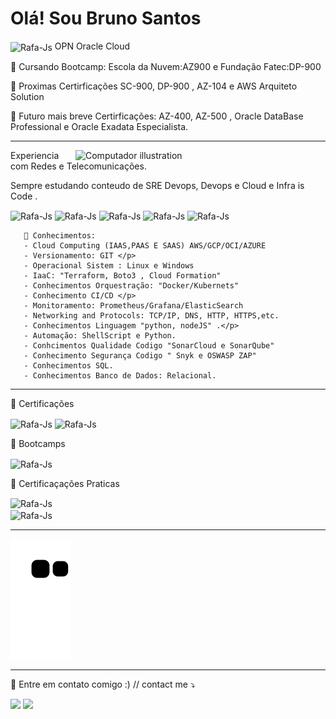 # Olá! Sou Bruno Santos 
<img align="center" alt="Rafa-Js" height="20" width="20" src="https://user-images.githubusercontent.com/91704169/189937763-f6e4f8ef-3a3e-4912-8f0c-1123d23c8a52.png" /> OPN Oracle Cloud <p/>

🔔 Cursando Bootcamp: Escola da Nuvem:AZ900 e Fundação Fatec:DP-900 </p>
🔔 Proximas Certirficações SC-900, DP-900 , AZ-104 e AWS Arquiteto Solution </p>
🦄 Futuro mais breve Certirficações: AZ-400, AZ-500 , Oracle DataBase Professional e Oracle Exadata Especialista.
___________________________________________________________________________________________________________________________________________________

<img src="https://raw.githubusercontent.com/MicaelliMedeiros/micaellimedeiros/master/image/computer-illustration.png" min-width="400px" max-width="400px" width="400px" align="right" alt="Computador illustration">

Experiencia com Redes e Telecomunicações. </p>
Sempre estudando conteudo de SRE Devops, Devops e Cloud e Infra is Code .<br>
</p>

<p align="left">
       
  <img align="center" alt="Rafa-Js" height="50" width="50" src="https://cdn.jsdelivr.net/gh/devicons/devicon/icons/docker/docker-original-wordmark.svg" />
  <img align="center" alt="Rafa-Js" height="45" width="60" src="https://cdn.jsdelivr.net/gh/devicons/devicon/icons/linux/linux-original.svg" />
  <img align="center" alt="Rafa-Js" height="50" width="50" src="https://cdn.jsdelivr.net/gh/devicons/devicon/icons/putty/putty-original.svg" />
  <img align="center" alt="Rafa-Js" height="45" width="60" src="https://cdn.jsdelivr.net/gh/devicons/devicon/icons/python/python-original-wordmark.svg" p/>
  <img align="center" alt="Rafa-Js" height="40" width="60" src="https://user-images.githubusercontent.com/91704169/185972144-6a5d0d3f-7a57-40a3-8a67-411f7fe7a5c1.png"
  p/> 
       
       💌 Conhecimentos:
       - Cloud Computing (IAAS,PAAS E SAAS) AWS/GCP/OCI/AZURE
       - Versionamento: GIT </p>
       - Operacional Sistem : Linux e Windows
       - IaaC: "Terraform, Boto3 , Cloud Formation"
       - Conhecimentos Orquestração: "Docker/Kubernets"
       - Conhecimento CI/CD </p>
       - Monitoramento: Prometheus/Grafana/ElasticSearch 
       - Networking and Protocols: TCP/IP, DNS, HTTP, HTTPS,etc.
       - Conhecimentos Linguagem "python, nodeJS" .</p>
       - Automação: ShellScript e Python.
       - Conhcimentos Qualidade Codigo "SonarCloud e SonarQube"
       - Conhecimento Segurança Codigo " Snyk e OSWASP ZAP"
       - Conhecimentos SQL.
       - Conhecimentos Banco de Dados: Relacional. 
         
___________________________________________________________________________________________________________________________________________________				  
🔔 Certificações </p> 
<img align="center" alt="Rafa-Js" height="90" width="100" src="https://user-images.githubusercontent.com/91704169/189911983-17815480-3ab8-4993-817c-bf43408dd099.png" />
<img align="center" alt="Rafa-Js" height="90" width="100" src="https://user-images.githubusercontent.com/91704169/189913223-0b0ae6cc-a959-47f9-b62d-77f1971df100.png" /> </p>

💼 Bootcamps </p> 
<img align="center" alt="Rafa-Js" height="80" width="120" src="https://user-images.githubusercontent.com/91704169/189907356-675f7d77-7a5b-4acc-9459-a427642fcba2.png" />

💌 Certificaçações Praticas </p> 
<img align="center" alt="Rafa-Js" height="90" width="100" src="https://user-images.githubusercontent.com/91704169/189913666-1a71eaad-3f0f-4b0c-a51a-99f0b8ceaf09.png" />  
<img align="center" alt="Rafa-Js" height="80" width="120" src="https://user-images.githubusercontent.com/91704169/189935290-afdb61b1-d80b-497f-8473-8e5ef2985bb6.png" />

___________________________________________________________________________________________________________________________________________________

  </div>
  
![Snake animation](https://github.com/rafaballerini/rafaballerini/blob/output/github-contribution-grid-snake.svg)

___________________________________________________________________________________________________________________________________________________
💌 Entre em contato comigo :) // contact me ⤵
</p>

<p align="left">
  <a href="mailto:brunosantosc1@gmail.com" alt="Gmail">
  <img src="https://img.shields.io/badge/-Gmail-FF0000?style=flat-square&labelColor=FF0000&logo=gmail&logoColor=white&link=LINK-DO-SEU-EMAIL" /></a>

  <a href="https://www.linkedin.com/in/brunosantos88" alt="Linkedin">
  <img src="https://img.shields.io/badge/-Linkedin-0e76a8?style=flat-square&logo=Linkedin&logoColor=white&link=LINK-DO-SEU-LINKEDIN" /></a>

       


 

